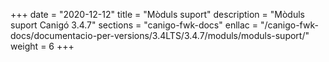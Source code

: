 +++
date        = "2020-12-12"
title       = "Mòduls suport"
description = "Mòduls suport Canigó 3.4.7"
sections    = "canigo-fwk-docs"
enllac		= "/canigo-fwk-docs/documentacio-per-versions/3.4LTS/3.4.7/moduls/moduls-suport/"
weight		= 6
+++
